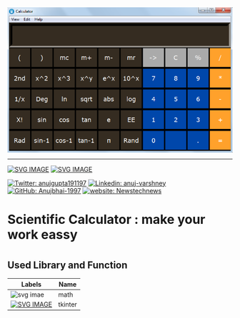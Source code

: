 <img align = "center" src="https://github.com/Anujbhai-1997/Calculator-with-python/blob/master/Untitled.png" />

---

[![SVG IMAGE](https://img.shields.io/github/issues/Anujbhai-1997/Calculator-with-python?label=Calculator&style=flat-square)](https://github.com/Anujbhai-1997/Calculator-with-python/edit/master/README.md)
[![SVG IMAGE](https://img.shields.io/github/stars/Anujbhai-1997/Calculator-with-python?color=blue&label=tkinter%20library&logo=python&logoColor=green&style=flat-square)](https://github.com/Anujbhai-1997/Calculator-with-python/edit/master/README.md)

[![Twitter: anujgupta191197](https://img.shields.io/twitter/follow/anujgupta191197?style=social)](https://twitter.com/anujgupta191197)
[![Linkedin: anuj-varshney](https://img.shields.io/badge/anuj-varshney-blue?style=flat-square&logo=Linkedin&logoColor=white&link=https://www.linkedin.com/in/anuj-varshney)](https://www.linkedin.com/in/anuj-varshney/)
[![GitHub: Anujbhai-1997](https://img.shields.io/github/followers/Anujbhai-1997?label=follow&style=social)](https://github.com/Anujbhai-1997)
[![website: Newstechnews](https://img.shields.io/badge/Website-Newstechnews.in-2648ff?style=flat-square&logo=google-chrome)](https://www/newstechnews.in/)

<h1>Scientific Calculator : make your work eassy <h1/>

<h2>Used Library and Function</h2>

|Labels|Name|
|-----|-----|
|![svg imae](https://img.shields.io/badge/math-1-yellow)|math|
|[![SVG IMAGE](https://img.shields.io/github/stars/Anujbhai-1997/Calculator-with-python?color=blue&label=tkinter%20library&logo=python&logoColor=green&style=flat-square)](https://github.com/Anujbhai-1997/Calculator-with-python/edit/master/README.md)|tkinter|
